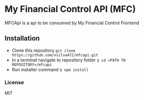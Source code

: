 # My Financial Control API (MFC)
MFCApi is a api to be consumed by My Financial Control Frontend

## Installation
- Clone this repository `git clone https://github.com/vsilva472/mfcapi.git`
- In a terminal navigate to repository folder `$ cd <PATH TO REPOSITORY>/mfcapi`
- Run installer command `$ npm install`


### License
MIT